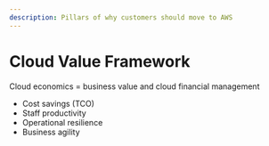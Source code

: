 ```yaml
---
description: Pillars of why customers should move to AWS
---
```


# Cloud Value Framework

Cloud economics = business value and cloud financial management

* Cost savings \(TCO\)
* Staff productivity
* Operational resilience 
* Business agility

